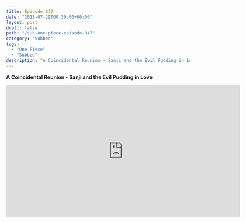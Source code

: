 ```yaml
---
title: Episode 847
date: "2018-07-29T00:30:00+00:00"
layout: post
draft: false
path: "/sub-one-piece-episode-847"
category: "Subbed"
tags:
  - "One Piece"
  - "Subbed"
description: "A Coincidental Reunion - Sanji and the Evil Pudding in Love"
---
```


**A Coincidental Reunion - Sanji and the Evil Pudding in Love**

<iframe width="640" height="360" src="https://www.rapidvideo.com/e/G6FRPH9XO9" frameborder="0" marginwidth=0 marginheight=0 scrolling=no allowfullscreen></iframe>


